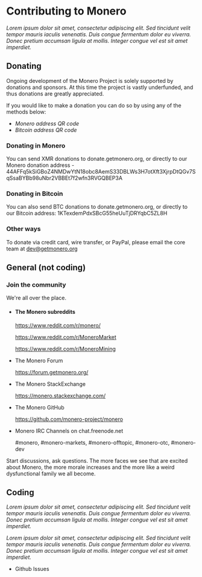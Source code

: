 # Contributing to Monero

_Lorem ipsum dolor sit amet, consectetur adipiscing elit. Sed tincidunt velit tempor mauris iaculis venenatis. Duis congue fermentum dolor eu viverra. Donec pretium accumsan ligula at mollis. Integer congue vel est sit amet imperdiet._

## Donating

Ongoing development of the Monero Project is solely supported by donations and sponsors. At this time the project is vastly underfunded, and thus donations are greatly appreciated.

If you would like to make a donation you can do so by using any of the methods below:

 - _Monero address QR code_
 - _Bitcoin address QR code_

### Donating in Monero

You can send XMR donations to donate.getmonero.org, or directly to our Monero donation address - 44AFFq5kSiGBoZ4NMDwYtN18obc8AemS33DBLWs3H7otXft3XjrpDtQGv7SqSsaBYBb98uNbr2VBBEt7f2wfn3RVGQBEP3A

### Donating in Bitcoin

You can also send BTC donations to donate.getmonero.org, or directly to our Bitcoin address: 1KTexdemPdxSBcG55heUuTjDRYqbC5ZL8H

### Other ways

To donate via credit card, wire transfer, or PayPal, please email the core team at dev@getmonero.org

## General (not coding)

### Join the community
We're all over the place. 

- #### The Monero subreddits

   https://www.reddit.com/r/monero/

   https://www.reddit.com/r/MoneroMarket

   https://www.reddit.com/r/MoneroMining


- The Monero Forum

   https://forum.getmonero.org/


- The Monero StackExchange

   https://monero.stackexchange.com/


- The Monero GitHub

   https://github.com/monero-project/monero


- Monero IRC Channels on chat.freenode.net

   #monero, #monero-markets, #monero-offtopic, #monero-otc, #monero-dev


Start discussions, ask questions. The more faces we see that are excited about Monero, the more morale increases and the more like a weird dysfunctional family we all become.

## Coding

_Lorem ipsum dolor sit amet, consectetur adipiscing elit. Sed tincidunt velit tempor mauris iaculis venenatis. Duis congue fermentum dolor eu viverra. Donec pretium accumsan ligula at mollis. Integer congue vel est sit amet imperdiet._

_Lorem ipsum dolor sit amet, consectetur adipiscing elit. Sed tincidunt velit tempor mauris iaculis venenatis. Duis congue fermentum dolor eu viverra. Donec pretium accumsan ligula at mollis. Integer congue vel est sit amet imperdiet._

- Github Issues
